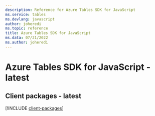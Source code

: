 ```yaml
---
description: Reference for Azure Tables SDK for JavaScript
ms.service: tables
ms.devlang: javascript
author: joheredi
ms.topic: reference
title: Azure Tables SDK for JavaScript
ms.data: 07/21/2022
ms.author: joheredi
---
```

# Azure Tables SDK for JavaScript - latest

## Client packages - latest
[!INCLUDE [client-packages](tables-client-index.md)]